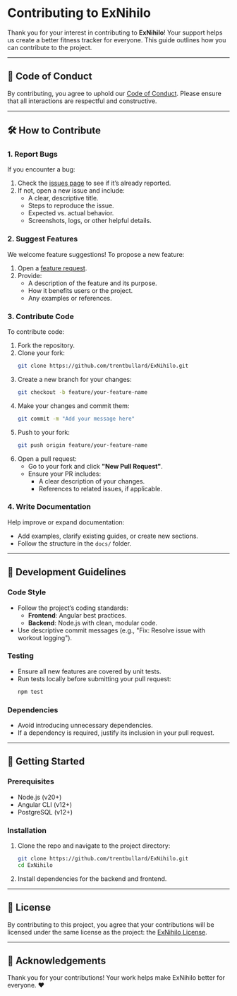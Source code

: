 # Contributing to ExNihilo

Thank you for your interest in contributing to **ExNihilo**! Your support helps us create a better fitness tracker for everyone. This guide outlines how you can contribute to the project.

---

## 📝 Code of Conduct
By contributing, you agree to uphold our [Code of Conduct](./CODE_OF_CONDUCT.md). Please ensure that all interactions are respectful and constructive.

---

## 🛠️ How to Contribute

### 1. Report Bugs
If you encounter a bug:
1. Check the [issues page](https://github.com/trentbullard/ExNihilo/issues) to see if it’s already reported.
2. If not, open a new issue and include:
   - A clear, descriptive title.
   - Steps to reproduce the issue.
   - Expected vs. actual behavior.
   - Screenshots, logs, or other helpful details.

### 2. Suggest Features
We welcome feature suggestions! To propose a new feature:
1. Open a [feature request](https://github.com/trentbullard/ExNihilo/issues/new?template=feature_request.md).
2. Provide:
   - A description of the feature and its purpose.
   - How it benefits users or the project.
   - Any examples or references.

### 3. Contribute Code
To contribute code:
1. Fork the repository.
2. Clone your fork:
   ```bash
   git clone https://github.com/trentbullard/ExNihilo.git
   ```
3. Create a new branch for your changes:
   ```bash
   git checkout -b feature/your-feature-name
   ```
4. Make your changes and commit them:
   ```bash
   git commit -m "Add your message here"
   ```
5. Push to your fork:
   ```bash
   git push origin feature/your-feature-name
   ```
6. Open a pull request:
   - Go to your fork and click **"New Pull Request"**.
   - Ensure your PR includes:
     - A clear description of your changes.
     - References to related issues, if applicable.

### 4. Write Documentation
Help improve or expand documentation:
- Add examples, clarify existing guides, or create new sections.
- Follow the structure in the `docs/` folder.

---

## 🧰 Development Guidelines

### Code Style
- Follow the project’s coding standards:
  - **Frontend**: Angular best practices.
  - **Backend**: Node.js with clean, modular code.
- Use descriptive commit messages (e.g., "Fix: Resolve issue with workout logging").

### Testing
- Ensure all new features are covered by unit tests.
- Run tests locally before submitting your pull request:
  ```bash
  npm test
  ```

### Dependencies
- Avoid introducing unnecessary dependencies.
- If a dependency is required, justify its inclusion in your pull request.

---

## 🚀 Getting Started

### Prerequisites
- Node.js (v20+)
- Angular CLI (v12+)
- PostgreSQL (v12+)

### Installation
1. Clone the repo and navigate to the project directory:
   ```bash
   git clone https://github.com/trentbullard/ExNihilo.git
   cd ExNihilo
   ```
2. Install dependencies for the backend and frontend.

---

## 📄 License
By contributing to this project, you agree that your contributions will be licensed under the same license as the project: the [ExNihilo License](./LICENSE).

---

## 🙌 Acknowledgements
Thank you for your contributions! Your work helps make ExNihilo better for everyone. ❤️
